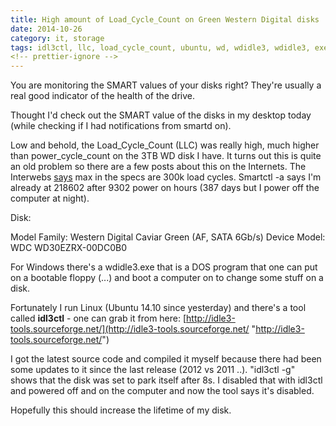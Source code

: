 ```yaml
---
title: High amount of Load_Cycle_Count on Green Western Digital disks
date: 2014-10-26
category: it, storage
tags: idl3ctl, llc, load_cycle_count, ubuntu, wd, wdidle3, wdidle3, exe, western, digital
<!-- prettier-ignore -->
---
```


You are monitoring the SMART values of your disks right? They're usually a real
good indicator of the health of the drive.

Thought I'd check out the SMART value of the disks in my desktop today (while
checking if I had notifications from smartd on).

Low and behold, the Load_Cycle_Count (LLC) was really high, much higher than
power_cycle_count on the 3TB WD disk I have. It turns out this is quite an old
problem so there are a few posts about this on the Internets. The
Interwebs [says](http://www.storagereview.com/how_to_stop_excessive_load_cycles_on_the_western_digital_2tb_caviar_green_wd20ears_with_wdidle3%20)
max in the specs are 300k load cycles. Smartctl -a says I'm already at 218602
after 9302 power on hours (387 days but I power off the computer at night).

Disk:

Model Family: Western Digital Caviar Green (AF, SATA 6Gb/s) Device Model: WDC
WD30EZRX-00DC0B0

For Windows there's a wdidle3.exe that is a DOS program that one can put on a
bootable floppy (...) and boot a computer on to change some stuff on a disk.

Fortunately I run Linux (Ubuntu 14.10 since yesterday) and there's a tool called
**idl3ctl** - one can grab it from here:
[http://idle3-tools.sourceforge.net/](http://idle3-tools.sourceforge.net/ "http://idle3-tools.sourceforge.net/")

I got the latest source code and compiled it myself because there had been some
updates to it since the last release (2012 vs 2011 ..). "idl3ctl -g" shows that
the disk was set to park itself after 8s. I disabled that with idl3ctl and
powered off and on the computer and now the tool says it's disabled.

Hopefully this should increase the lifetime of my disk.
